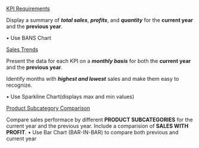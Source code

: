 <ins>KPI Requirements</ins>

Display a summary of **_total sales_**, **_profits_**, and **_quantity_** for the **current year** and the **previous year**.

• Use BANS Chart


<ins>Sales Trends</ins>

Present the data for each KPI on a **_monthly basis_** for both the **current year** and the **previous year**.

Identify months with **_highest and lowest_** sales and make them easy to recognize.

• Use Sparkline Chart(displays max and min values)


<ins>Product Subcategory Comparison</ins>

Compare sales performace by different **PRODUCT SUBCATEGORIES** for the current year and the previous year.
Include a comparision of **SALES WITH PROFIT**.
•  Use Bar Chart (BAR-IN-BAR) to compare both previous and current year
